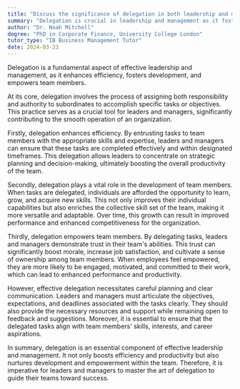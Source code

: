 ```yaml
---
title: "Discuss the significance of delegation in both leadership and management"
summary: "Delegation is crucial in leadership and management as it fosters efficiency, development, and empowerment within a team."
author: "Dr. Noah Mitchell"
degree: "PhD in Corporate Finance, University College London"
tutor_type: "IB Business Management Tutor"
date: 2024-03-23
---
```


Delegation is a fundamental aspect of effective leadership and management, as it enhances efficiency, fosters development, and empowers team members.

At its core, delegation involves the process of assigning both responsibility and authority to subordinates to accomplish specific tasks or objectives. This practice serves as a crucial tool for leaders and managers, significantly contributing to the smooth operation of an organization.

Firstly, delegation enhances efficiency. By entrusting tasks to team members with the appropriate skills and expertise, leaders and managers can ensure that these tasks are completed effectively and within designated timeframes. This delegation allows leaders to concentrate on strategic planning and decision-making, ultimately boosting the overall productivity of the team.

Secondly, delegation plays a vital role in the development of team members. When tasks are delegated, individuals are afforded the opportunity to learn, grow, and acquire new skills. This not only improves their individual capabilities but also enriches the collective skill set of the team, making it more versatile and adaptable. Over time, this growth can result in improved performance and enhanced competitiveness for the organization.

Thirdly, delegation empowers team members. By delegating tasks, leaders and managers demonstrate trust in their team's abilities. This trust can significantly boost morale, increase job satisfaction, and cultivate a sense of ownership among team members. When employees feel empowered, they are more likely to be engaged, motivated, and committed to their work, which can lead to enhanced performance and productivity.

However, effective delegation necessitates careful planning and clear communication. Leaders and managers must articulate the objectives, expectations, and deadlines associated with the tasks clearly. They should also provide the necessary resources and support while remaining open to feedback and suggestions. Moreover, it is essential to ensure that the delegated tasks align with team members' skills, interests, and career aspirations.

In summary, delegation is an essential component of effective leadership and management. It not only boosts efficiency and productivity but also nurtures development and empowerment within the team. Therefore, it is imperative for leaders and managers to master the art of delegation to guide their teams toward success.
    